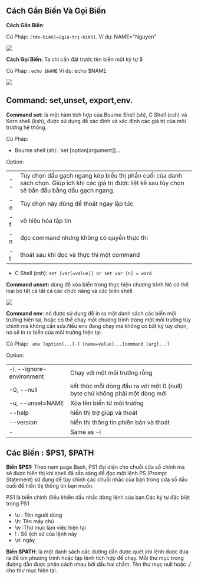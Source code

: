 ## Cách Gắn Biến Và Gọi Biến

**Cách Gắn Biến**: 

Cú Pháp: `[tên-biến]=[giá-trị-biến]`. Ví dụ: NAME="Nguyen"

<img src="https://i.imgur.com/jVONNuz.png">

**Cách Gọi Biến:** Ta chỉ cần đặt trước tên biến  một ký tự $

Cú Pháp : `echo $NAME` Ví dụ: echo $NAME

<img src="https://i.imgur.com/5j27YJF.png">

## Command: set,unset, export,env.

**Command set:** là một hàm tích hợp của Bourne Shell (sh), C Shell (csh) và Korn shell (ksh), được sử dụng để xác định và xác định các giá trị của môi trường hệ thống.

Cú Pháp: 
- Bourne shell (sh): `set [option[argument]]...

Option:

|   |    |
|---|----|
| -- | Tùy chọn dấu gạch ngang kép biểu thị phần cuối của danh sách chọn. Giúp ích khi các giá trị được liệt kê sau tùy chọn sẽ bắn đầu bằng dấu gạch ngang.|
| -e | Tùy chọn này dùng để thoát ngay lập tức|
|-f| vô hiệu hóa tập tin|
|-n| đọc command nhưng không có quyền thực thi|
|-t| thoát sau khi đọc và thực thi một command|

- C Shell (csh): `set [var[=value]] or set var [n] = word`

**Command unset:** dùng để xóa biến trong thực hiện chương trình.Nó có thể loại bỏ tất cả tất cả các chức năng và các biến shell.

<img src="https://i.imgur.com/FQqHP8E.png">

**Command env**: nó được sử dụng để in ra một danh sách các biến mội trường hiện tại, hoặc có thể chạy một chương trình trong một môi trường tùy chỉnh mà không cần sửa.Nếu env đang chạy mà không có bất kỳ tùy chọn, nó sẽ in ra biến của môi trường hiện tại.

Cú Pháp: ` env [option]...[-] [name=value]...[command [arg]...]`

Option:

|   |    |
|---|----|
| -i, --ignore-environment|Chạy với một môi trường rỗng|
|-0, --null| kết thúc mỗi dòng đầu ra với một 0 (null) byte chứ không phải một dòng mới|
|-u, --unset=NAME|Xóa tên biến từ môi trường|
|--help| hiển thị trợ giúp và thoát|
|--version| hiển thị thông tin phiên bản và thoát|
|-| Same as -i|

## Các Biến : $PS1, $PATH

**Biến $PS1:** Theo nam page Bash, PS1 đại diện cho chuỗi cửa sổ chính mà sẽ được hiển thị khi shell đã sẵn sàng để đọc một lệnh.PS (Prompt Statement) sử dụng để tùy chỉnh các chuỗi nhắc của bạn trong cửa sổ đầu cuối để hiển thị thông tin bạn muốn.

PS1 là biến chính điều khiển dấu nhắc dòng lệnh của bạn.Các ký tự đặc biệt trong PS1

- \u : Tên người dùng
- \h: Tên máy chủ
- \w :Thư mục làm việc hiện tại
- \! : Số lịch sử của lệnh này
- \d: ngày

**Biến $PATH**: là một danh sách các đường dẫn được quét khi lệnh được đưa ra để tìm phương trình hoặc tập lệnh tích hợp để chạy. Mỗi thư mục trong đường dẫn được phân cách nhau bởi dấu hai chấm. Tên thư mục null hoặc ./ cho thư mục hiện tại.





